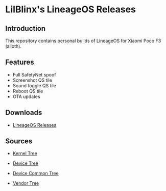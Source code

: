 # LilBlinx's LineageOS Releases

## Introduction

This repository contains personal builds of LineageOS for Xiaomi Poco F3 (alioth).

## Features

- Full SafetyNet spoof
- Screenshot QS tile
- Sound toggle QS tile
- Reboot QS tile
- OTA updates

## Downloads

- [LineageOS Releases](https://github.com/davidtrpcevski/LineageOS-Releases/releases)

## Sources

- [Kernel Tree](https://github.com/Android-Device-Development/android_kernel_xiaomi_sm8250)

- [Device Tree](https://github.com/Android-Device-Development/android_device_xiaomi_alioth)

- [Device Common Tree](https://github.com/Android-Device-Development/android_device_xiaomi_sm8250-common)

- [Vendor Tree](https://github.com/Android-Device-Development/proprietary_vendor_xiaomi)
